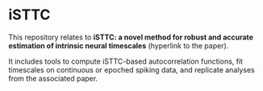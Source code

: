 # iSTTC

This repository relates to **iSTTC: a novel method for robust and accurate estimation of intrinsic neural timescales** (hyperlink to the paper).

It includes tools to compute iSTTC-based autocorrelation functions, fit timescales on continuous or epoched spiking data, and replicate analyses from the associated paper.
